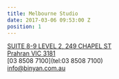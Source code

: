 ```yaml
---
title: Melbourne Studio
date: 2017-03-06 09:53:00 Z
position: 1
---
```


[SUITE 8-9 LEVEL 2, 249 CHAPEL ST  
Prahran VIC 3181 ](https://www.google.com.au/maps/place/249+Chapel+St,+Prahran+VIC+3181/@-37.850132,144.9911633,17z/data=!3m1!4b1!4m2!3m1!1s0x6ad668254456a723:0x66fc4c3078e7a9c3)  
[03 8508 7100](tel:03 8508 7100)  
[info@binyan.com.au](mailto:info@binyan.com.au)